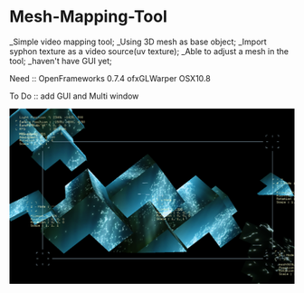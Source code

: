 Mesh-Mapping-Tool
=================
_Simple video mapping tool;
_Using 3D mesh as base object;
_Import syphon texture as a video source(uv texture);
_Able to adjust a mesh in the tool;
_haven't have GUI yet;

Need ::
OpenFrameworks 0.7.4
ofxGLWarper
OSX10.8

To Do ::
add GUI and Multi window

![ScreenShot](mwbps.png)
